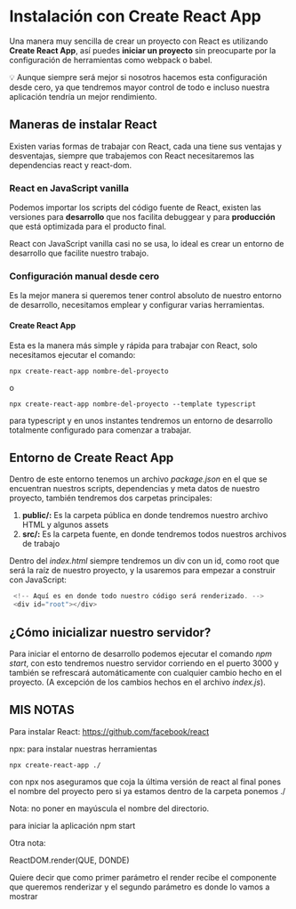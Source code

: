 # Instalación con Create React App

Una manera muy sencilla de crear un proyecto con React es utilizando **Create React App**, así puedes **iniciar un proyecto** sin preocuparte por la configuración de herramientas como webpack o babel.

💡 Aunque siempre será mejor si nosotros hacemos esta configuración desde cero, ya que tendremos mayor control de todo e incluso nuestra aplicación tendría un mejor rendimiento.

## Maneras de instalar React

Existen varias formas de trabajar con React, cada una tiene sus ventajas y desventajas, siempre que trabajemos con React necesitaremos las dependencias react y react-dom.

### React en JavaScript vanilla

Podemos importar los scripts del código fuente de React, existen las versiones para **desarrollo** que nos facilita debuggear y para **producción** que está optimizada para el producto final.

React con JavaScript vanilla casi no se usa, lo ideal es crear un entorno de desarrollo que facilite nuestro trabajo.

### Configuración manual desde cero

Es la mejor manera si queremos tener control absoluto de nuestro entorno de desarrollo, necesitamos emplear y configurar varias herramientas.

#### Create React App

Esta es la manera más simple y rápida para trabajar con React, solo necesitamos ejecutar el comando: 
```
npx create-react-app nombre-del-proyecto 
```
o 
```
npx create-react-app nombre-del-proyecto --template typescript
``` 
para typescript y en unos instantes tendremos un entorno de desarrollo totalmente configurado para comenzar a trabajar.

## Entorno de Create React App

Dentro de este entorno tenemos un archivo *package.json* en el que se encuentran nuestros scripts, dependencias y meta datos de nuestro proyecto, también tendremos dos carpetas principales:

1. **public/:** Es la carpeta pública en donde tendremos nuestro archivo HTML y algunos assets
2. **src/:** Es la carpeta fuente, en donde tendremos todos nuestros archivos de trabajo

Dentro del *index.html* siempre tendremos un div con un id, como root que será la raíz de nuestro proyecto, y la usaremos para empezar a construir con JavaScript:

```js
 <!-- Aquí es en donde todo nuestro código será renderizado. -->
 <div id="root"></div>
```

## ¿Cómo inicializar nuestro servidor?

Para iniciar el entorno de desarrollo podemos ejecutar el comando *npm start*, con esto tendremos nuestro servidor corriendo en el puerto 3000 y también se refrescará automáticamente con cualquier cambio hecho en el proyecto. (A excepción de los cambios hechos en el archivo *index.js*).

## MIS NOTAS

Para instalar React:
https://github.com/facebook/react

npx: para instalar nuestras herramientas

```
npx create-react-app ./  
```
con npx nos aseguramos que coja la última versión de react
al final pones el nombre del proyecto pero si ya estamos dentro de la carpeta ponemos ./

Nota: no poner en mayúscula el nombre del directorio.

para iniciar la aplicación
npm start

Otra nota:

ReactDOM.render(QUE, DONDE)

Quiere decir que como primer parámetro el render recibe el componente que queremos renderizar y el segundo parámetro es donde lo vamos a mostrar